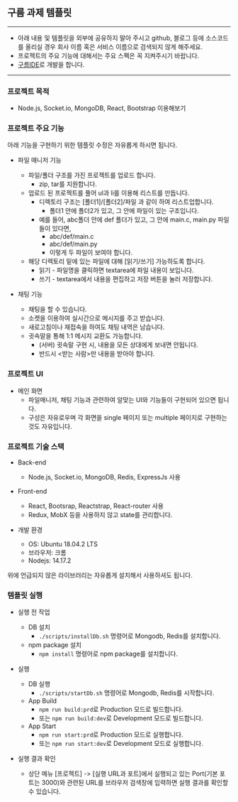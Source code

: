 ## 구름 과제 템플릿

---
- 아래 내용 및 템플릿을 외부에 공유하지 말아 주시고 github, 블로그 등에 소스코드를 올리실 경우 회사 이름 혹은 서비스 이름으로 검색되지 않게 해주세요.
- 프로젝트의 주요 기능에 대해서는 주요 스펙은 꼭 지켜주시기 바랍니다.
- [구름IDE](https://ide.goorm.io)로 개발을 합니다.
---

### 프로젝트 목적
- Node.js, Socket.io, MongoDB, React, Bootstrap 이용해보기

### 프로젝트 주요 기능
아래 기능을 구현하기 위한 템플릿 수정은 자유롭게 하시면 됩니다.
- 파일 매니저 기능
  - 파일/폴더 구조를 가진 프로젝트를 업로드 합니다.
    - zip, tar를 지원합니다.
  - 업로드 된 프로젝트를 풀어 ul과 li를 이용해 리스트를 만듭니다.
    - 디렉토리 구조는 [폴더1]/[폴더2]/파일 과 같이 하여 리스트업합니다.
      - 폴더1 안에 폴더2가 있고, 그 안에 파일이 있는 구조입니다.
    - 예를 들어, abc폴더 안에 def 폴더가 있고, 그 안에 main.c, main.py 파일들이 있다면,
      - abc/def/main.c
      - abc/def/main.py
      - 이렇게 두 파일이 보여야 합니다.
  - 해당 디렉토리 밑에 있는 파일에 대해 [읽기/쓰기] 가능하도록 합니다.
    - 읽기 - 파일명을 클릭하면 textarea에 파일 내용이 보입니다.
    - 쓰기 -  textarea에서 내용을 편집하고 저장 버튼을 눌러 저장합니다.
	
- 채팅 기능
  - 채팅을 할 수 있습니다.
  - 소켓을 이용하여 실시간으로 메시지를 주고 받습니다.
  - 새로고침이나 재접속을 하여도 채팅 내역은 남습니다.
  - 귓속말을 통해 1:1 메시지 교환도 가능합니다.
    - (서버) 귓속말 구현 시, 내용을 모든 상대에게 보내면 안됩니다. 
    - 반드시 <받는 사람>만 내용을 받아야 합니다.
	
### 프로젝트 UI
- 메인 화면
  - 파일매니저, 채팅 기능과 관련하여 알맞는 UI와 기능들이 구현되어 있으면 됩니다.
  - 구성은 자유로우며 각 화면을 single 페이지 또는 multiple 페이지로 구현하는 것도 자유입니다.

### 프로젝트 기술 스택
- Back-end
  - Node.js, Socket.io, MongoDB, Redis, ExpressJs 사용
  
- Front-end
  - React, Bootsrap, Reactstrap, React-router 사용
  - Redux, MobX 등을 사용하지 않고 state를 관리합니다.
  
- 개발 환경
  - OS: Ubuntu 18.04.2 LTS
  - 브라우저: 크롬
  - Nodejs: 14.17.2

위에 언급되지 않은 라이브러리는 자유롭게 설치해서 사용하셔도 됩니다.
  
### 템플릿 실행
- 실행 전 작업
  - DB 설치
    - `./scripts/installDb.sh` 명령어로 Mongodb, Redis를 설치합니다.
  - npm package 설치
    - `npm install` 명령어로 npm package를 설치합니다.
	
- 실행
  - DB 실행
    - `./scripts/startDb.sh` 명령어로 Mongodb, Redis를 시작합니다.
  - App Build
    - `npm run build:prd`로 Production 모드로 빌드합니다.
    - 또는 `npm run build:dev`로 Development 모드로 빌드합니다.
  - App Start
    - `npm run start:prd`로 Production 모드로 실행합니다.
    - 또는 `npm run start:dev`로 Development 모드로 실행합니다.

- 실행 결과 확인
  - 상단 메뉴 [프로젝트] -> [실행 URL과 포트]에서 실행되고 있는 Port(기본 포트는 3000)와 관련된 URL를 브라우저 검색창에 입력하면 실행 결과를 확인할 수 있습니다.
  

